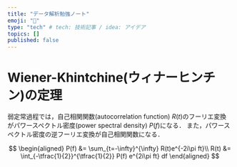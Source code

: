 ```yaml
---
title: "データ解析勉強ノート"
emoji: "🙆"
type: "tech" # tech: 技術記事 / idea: アイデア
topics: []
published: false
---
```

# Wiener-Khintchine(ウィナーヒンチン)の定理

弱定常過程では，自己相関関数(autocorrelation function) $R(t)$のフーリエ変換がパワースペクトル密度(power spectral density) $P(f)$になる．
また，パワースペクトル密度の逆フーリエ変換が自己相関関数になる．

$$
\begin{aligned}
P(f) &= \sum_{t=-\infty}^{\infty} R(t)e^{-2i\pi ft}\\
R(t) &= \int_{-\tfrac{1}{2}}^{\tfrac{1}{2}} P(f) e^{2i\pi ft} df
\end{aligned}
$$